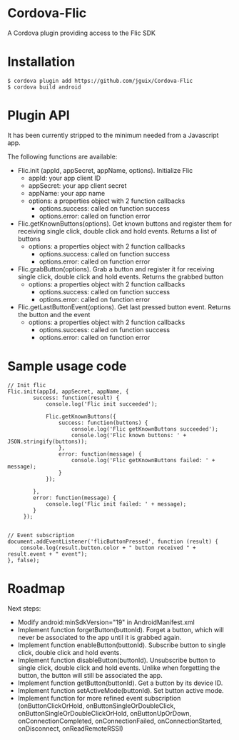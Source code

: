 # Cordova-Flic
A Cordova plugin providing access to the Flic SDK

# Installation
    $ cordova plugin add https://github.com/jguix/Cordova-Flic
    $ cordova build android

# Plugin API
It has been currently stripped to the minimum needed from a Javascript app.

The following functions are available:

* Flic.init (appId, appSecret, appName, options). Initialize Flic
  * appId: your app client ID
  * appSecret: your app client secret
  * appName: your app name
  * options: a properties object with 2 function callbacks
    * options.success: called on function success
    * options.error: called on function error
* Flic.getKnownButtons(options). Get known buttons and register them for receiving single click, double click and hold events. Returns a list of buttons
  * options: a properties object with 2 function callbacks
    * options.success: called on function success
    * options.error: called on function error
* Flic.grabButton(options). Grab a button and register it for receiving single click, double click and hold events. Returns the grabbed button
  * options: a properties object with 2 function callbacks
    * options.success: called on function success
    * options.error: called on function error
* Flic.getLastButtonEvent(options). Get last pressed button event. Returns the button and the event
  * options: a properties object with 2 function callbacks
    * options.success: called on function success
    * options.error: called on function error

# Sample usage code

    // Init flic
    Flic.init(appId, appSecret, appName, {
            success: function(result) {
                console.log('Flic init succeeded');

                Flic.getKnownButtons({
                    success: function(buttons) {
                        console.log('Flic getKnownButtons succeeded');
                        console.log('Flic known buttons: ' + JSON.stringify(buttons));
                    },
                    error: function(message) {
                        console.log('Flic getKnownButtons failed: ' + message);
                    }
                });

            },
            error: function(message) {
                console.log('Flic init failed: ' + message);
            }
         });


    // Event subscription
    document.addEventListener('flicButtonPressed', function (result) {
        console.log(result.button.color + " button received " + result.event + " event");
    }, false);

# Roadmap
Next steps:

* Modify android:minSdkVersion="19" in AndroidManifest.xml
* Implement function forgetButton(buttonId). Forget a button, which will never be associated to the app until it is grabbed again.
* Implement function enableButton(buttonId). Subscribe button to single click, double click and hold events.
* Implement function disableButton(buttonId). Unsubscribe button to single click, double click and hold events. Unlike when forgetting the button, the button will still be associated the app.
* Implement function getButton(buttonId). Get a button by its device ID.
* Implement function setActiveMode(buttonId). Set button active mode.
* Implement function for more refined event subscription (onButtonClickOrHold, onButtonSingleOrDoubleClick, onButtonSingleOrDoubleClickOrHold, onButtonUpOrDown, onConnectionCompleted, onConnectionFailed, onConnectionStarted, onDisconnect, onReadRemoteRSSI)

